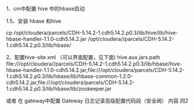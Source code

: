 1、cm中配置 hive 中的hbase启动

1.5、安装 hbase 和hive

cp /opt/cloudera/parcels/CDH-5.14.2-1.cdh5.14.2.p0.3/lib/hive/lib/hive-hbase-handler-1.1.0-cdh5.14.2.jar /opt/cloudera//parcels/CDH-5.14.2-1.cdh5.14.2.p0.3/lib/hbase/

2、配置hive-site.xml （可以界面配置，见下面)
<property>
<name>hive.aux.jars.path</name>
<value>file:///opt/cloudera//parcels/CDH-5.14.2-1.cdh5.14.2.p0.3/lib/hbase/hive-hbase-handler-1.1.0-cdh5.14.2.jar,file:///opt/cloudera/parcels/CDH-5.14.2-1.cdh5.14.2.p0.3/lib/hbase/lib/hbase-common-1.2.0-cdh5.14.2.jar,file:///opt/cloudera/parcels/CDH-5.14.2-1.cdh5.14.2.p0.3/lib/hbase/lib/zookeeper.jar
</value>
</property>

或者 在  gateway中配置 
Gateway 日志记录高级配置代码段（安全阀）
内容 同2